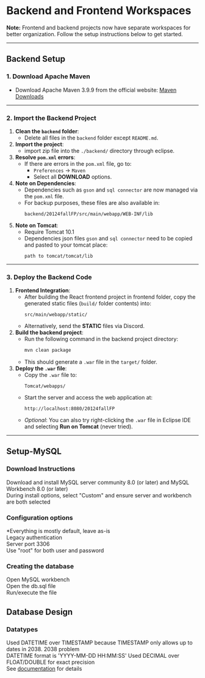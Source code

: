 # Backend and Frontend Workspaces

**Note:** Frontend and backend projects now have separate workspaces for better organization. Follow the setup instructions below to get started.

---

## Backend Setup

### 1. Download Apache Maven
- Download Apache Maven 3.9.9 from the official website: [Maven Downloads](https://maven.apache.org/download.cgi)

---

### 2. Import the Backend Project
1. **Clean the `backend` folder**:
   - Delete all files in the `backend` folder except `README.md`.
2. **Import the project**:
   - import zip file into the `./backend/` directory through eclipse.
3. **Resolve `pom.xml` errors**:
   - If there are errors in the `pom.xml` file, go to:
     - `Preferences` → `Maven`
     - Select all **DOWNLOAD** options.
4. **Note on Dependencies**:
   - Dependencies such as `gson` and `sql connector` are now managed via the `pom.xml` file.
   - For backup purposes, these files are also available in:
     ```
     backend/20124fallFP/src/main/webapp/WEB-INF/lib
4. **Note on Tomcat**:
   - Require Tomcat 10.1
   - Dependencies json files `gson` and `sql connector` need to be copied and pasted to your tomcat place:
     ```
     path to tomcat/tomcat/lib
     ```

---

### 3. Deploy the Backend Code
1. **Frontend Integration**:
   - After building the React frontend project in frontend folder, copy the generated static files (`build/` folder contents) into:
     ```
     src/main/webapp/static/
     ```
   - Alternatively, send the **STATIC** files via Discord.
2. **Build the backend project**:
   - Run the following command in the backend project directory:
     ```bash
     mvn clean package
     ```
   - This should generate a `.war` file in the `target/` folder.
3. **Deploy the `.war` file**:
   - Copy the `.war` file to:
     ```
     Tomcat/webapps/
     ```
   - Start the server and access the web application at:
     ```
     http://localhost:8080/20124fallFP
     ```
   - *Optional*: You can also try right-clicking the `.war` file in Eclipse IDE and selecting **Run on Tomcat** (never tried).

---
## Setup-MySQL
### Download Instructions
Download and install MySQL server community 8.0 (or later) and MySQL Workbench 8.0 (or later)<br />
During install options, select "Custom" and ensure server and workbench are both selected<br />

### Configuration options
*Everything is mostly default, leave as-is<br />
Legacy authentication<br />
Server port 3306<br />
Use "root" for both user and password<br />

### Creating the database
Open MySQL workbench<br />
Open the db.sql file<br />
Run/execute the file<br />

## Database Design
### Datatypes
Used DATETIME over TIMESTAMP because TIMESTAMP only allows up to dates in 2038. 2038 problem<br />
DATETIME format is 'YYYY-MM-DD HH:MM:SS'
Used DECIMAL over FLOAT/DOUBLE for exact precision<br />
See [documentation](https://dev.mysql.com/doc/refman/8.4/en/data-types.html) for details<br />


